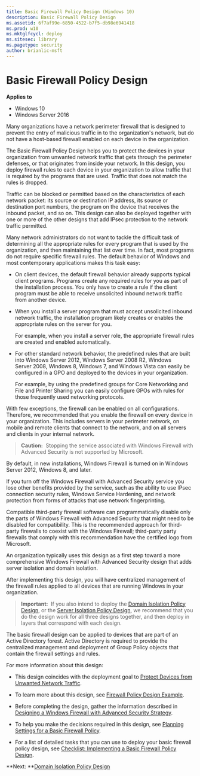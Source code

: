 ```yaml
---
title: Basic Firewall Policy Design (Windows 10)
description: Basic Firewall Policy Design
ms.assetid: 6f7af99e-6850-4522-b7f5-db98e6941418
ms.prod: w10
ms.mktglfcycl: deploy
ms.sitesec: library
ms.pagetype: security
author: brianlic-msft
---
```


# Basic Firewall Policy Design

**Applies to**
-   Windows 10
-   Windows Server 2016

Many organizations have a network perimeter firewall that is designed to prevent the entry of malicious traffic in to the organization's network, but do not have a host-based firewall enabled on each device in the organization.

The Basic Firewall Policy Design helps you to protect the devices in your organization from unwanted network traffic that gets through the perimeter defenses, or that originates from inside your network. In this design, you deploy firewall rules to each device in your organization to allow traffic that is required by the programs that are used. Traffic that does not match the rules is dropped.

Traffic can be blocked or permitted based on the characteristics of each network packet: its source or destination IP address, its source or destination port numbers, the program on the device that receives the inbound packet, and so on. This design can also be deployed together with one or more of the other designs that add IPsec protection to the network traffic permitted.

Many network administrators do not want to tackle the difficult task of determining all the appropriate rules for every program that is used by the organization, and then maintaining that list over time. In fact, most programs do not require specific firewall rules. The default behavior of Windows and most contemporary applications makes this task easy:

-   On client devices, the default firewall behavior already supports typical client programs. Programs create any required rules for you as part of the installation process. You only have to create a rule if the client program must be able to receive unsolicited inbound network traffic from another device.

-   When you install a server program that must accept unsolicited inbound network traffic, the installation program likely creates or enables the appropriate rules on the server for you.

    For example, when you install a server role, the appropriate firewall rules are created and enabled automatically.

-   For other standard network behavior, the predefined rules that are built into Windows Server 2012, Windows Server 2008 R2, Windows Server 2008, Windows 8, Windows 7, and Windows Vista can easily be configured in a GPO and deployed to the devices in your organization.

    For example, by using the predefined groups for Core Networking and File and Printer Sharing you can easily configure GPOs with rules for those frequently used networking protocols.

With few exceptions, the firewall can be enabled on all configurations. Therefore, we recommended that you enable the firewall on every device in your organization. This includes servers in your perimeter network, on mobile and remote clients that connect to the network, and on all servers and clients in your internal network.

>**Caution:**  Stopping the service associated with Windows Firewall with Advanced Security is not supported by Microsoft.

By default, in new installations, Windows Firewall is turned on in Windows Server 2012, Windows 8, and later.

If you turn off the Windows Firewall with Advanced Security service you lose other benefits provided by the service, such as the ability to use IPsec connection security rules, Windows Service Hardening, and network protection from forms of attacks that use network fingerprinting.

Compatible third-party firewall software can programmatically disable only the parts of Windows Firewall with Advanced Security that might need to be disabled for compatibility. This is the recommended approach for third-party firewalls to coexist with the Windows Firewall; third-party party firewalls that comply with this recommendation have the certified logo from Microsoft. 

An organization typically uses this design as a first step toward a more comprehensive Windows Firewall with Advanced Security design that adds server isolation and domain isolation.

After implementing this design, you will have centralized management of the firewall rules applied to all devices that are running Windows in your organization.

>**Important:**  If you also intend to deploy the [Domain Isolation Policy Design](domain-isolation-policy-design.md), or the [Server Isolation Policy Design](server-isolation-policy-design.md), we recommend that you do the design work for all three designs together, and then deploy in layers that correspond with each design.

The basic firewall design can be applied to devices that are part of an Active Directory forest. Active Directory is required to provide the centralized management and deployment of Group Policy objects that contain the firewall settings and rules.

For more information about this design:

-   This design coincides with the deployment goal to [Protect Devices from Unwanted Network Traffic](protect-devices-from-unwanted-network-traffic.md).

-   To learn more about this design, see [Firewall Policy Design Example](firewall-policy-design-example.md).

-   Before completing the design, gather the information described in [Designing a Windows Firewall with Advanced Security Strategy](designing-a-windows-firewall-with-advanced-security-strategy.md).

-   To help you make the decisions required in this design, see [Planning Settings for a Basic Firewall Policy](planning-settings-for-a-basic-firewall-policy.md).

-   For a list of detailed tasks that you can use to deploy your basic firewall policy design, see [Checklist: Implementing a Basic Firewall Policy Design](checklist-implementing-a-basic-firewall-policy-design.md).

**Next: **[Domain Isolation Policy Design](domain-isolation-policy-design.md)
